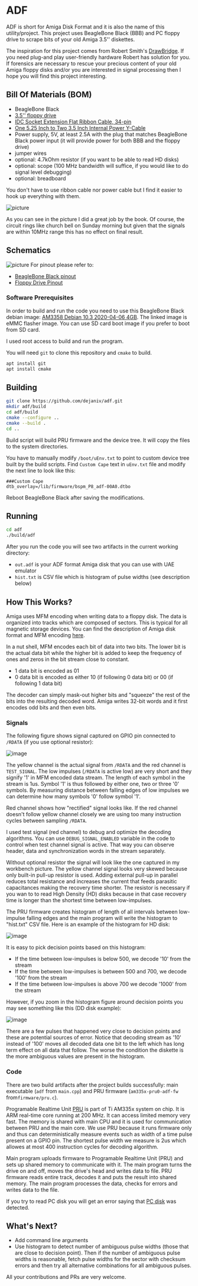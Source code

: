 # ADF

ADF is short for Amiga Disk Format and it is also the name of this utility/project. This project uses BeagleBone Black (BBB) and PC floppy drive to scrape bits of your old Amiga 3.5'' diskettes.

The inspiration for this project comes from Robert Smith's [DrawBridge](https://amiga.robsmithdev.co.uk/instructions). If you need plug-and play user-friendly hardware Robert has solution for you. If forensics are necessary to rescue your precious content of your old Amiga floppy disks and/or you are interested in signal processing then I hope you will find this project interesting.

## Bill Of Materials (BOM)

- BeagleBone Black
- [3.5'' floppy drive](https://www.amazon.ca/gp/product/B01M4FX9K4/ref=ppx_yo_dt_b_asin_title_o04_s00?ie=UTF8&psc=1)
- [IDC Socket Extension Flat Ribbon Cable, 34-pin](https://www.amazon.ca/gp/product/B00X77H74K/ref=ppx_yo_dt_b_asin_title_o03_s00?ie=UTF8&psc=1)
- [One 5.25 Inch to Two 3.5 Inch Internal Power Y-Cable](https://www.amazon.ca/gp/product/B0002J1KW6/ref=ppx_yo_dt_b_asin_image_o02_s00?ie=UTF8&psc=1)
- Power supply, 5V, at least 2.5A with the plug that matches BeagleBone Black power input (it will provide power for both BBB and the floppy drive)
- jumper wires
- optional: 4.7kOhm resistor (if you want to be able to read HD disks)
- optional: scope (100 MHz bandwidth will suffice, if you would like to do signal level debugging)
- optional: breadboard

You don't have to use ribbon cable nor power cable but I find it easier to hook up everything with them.

![picture](project.png)

As you can see in the picture I did a great job by the book. Of course, the circuit rings like church bell on Sunday morning but given that the signals are within 10MHz range this has no effect on final result.

## Schematics

![picture](schematics.png)
For pinout please refer to:

- [BeagleBone Black pinout](https://vadl.github.io/beagleboneblack/2016/07/29/setting-up-bbb-gpio)
- [Floppy Drive Pinout](http://rtfm.vtt.net/pinouts/data/InternalDisk_pinout.shtml.htm)

### Software Prerequisites

In order to build and run the code you need to use this BeagleBone Black debian image: [AM3358 Debian 10.3 2020-04-06 4GB](https://debian.beagleboard.org/images/bone-eMMC-flasher-debian-10.3-iot-armhf-2020-04-06-4gb.img.xz). The linked image is eMMC flasher image. You can use SD card boot image if you prefer to boot from SD card.

I used root access to build and run the program.

You will need `git` to clone this repository and `cmake` to build.

```bash
apt install git
apt install cmake
```

## Building

```bash
git clone https://github.com/dejaniv/adf.git
mkdir adf/build
cd adf/build
cmake --configure ..
cmake --build .
cd ..

```

Build script will build PRU firmware and the device tree. It will copy the files to the system directories.

You have to manually modify `/boot/uEnv.txt` to point to custom device tree built by the build scripts. Find `Custom Cape` text in `uEnv.txt` file and modify the next line to look like this:

```devicetree
###Custom Cape
dtb_overlay=/lib/firmware/bspm_P8_adf-00A0.dtbo
```

Reboot BeagleBone Black after saving the modifications.

## Running

```bash
cd adf
./build/adf
```

After you run the code you will see two artifacts in the current working directory:

- `out.adf` is your ADF format Amiga disk that you can use with UAE emulator
- `hist.txt` is CSV file which is histogram of pulse widths (see description below)

## How This Works?

Amiga uses MFM encoding when writing data to a floppy disk. The data is organized into tracks which are composed of sectors. This is typical for all magnetic storage devices. You can find the description of Amiga disk format and MFM encoding [here](http://lclevy.free.fr/adflib/adf_info.html).

In a nut shell, MFM encodes each bit of data into two bits. The lower bit is the actual data bit while the higher bit is added to keep the frequency
of ones and zeros in the bit stream close to constant.

- 1 data bit is encoded as 01
- 0 data bit is encoded as either 10 (if following 0 data bit) or 00 (if following 1 data bit)

The decoder can simply mask-out higher bits and "squeeze" the rest of the bits into the resulting decoded word. Amiga writes 32-bit words and it first encodes odd bits and then even bits.

### Signals

The following figure shows signal captured on GPIO pin connected to `/RDATA` (if you use optional resistor):

![image](disk_signal_pru_with_R.png)

The yellow channel is the actual signal from `/RDATA` and the red channel is `TEST_SIGNAL`. The low impulses (`/RDATA` is active low) are very short and they signify '1' in MFM encoded data stream. The length of each symbol in the stream is 1us. Symbol '1' is thus followed by either one, two or three '0' symbols. By measuring distance between falling edges of low impulses we can determine how many symbols '0' follow symbol '1'.

Red channel shows how "rectified" signal looks like. If the red channel doesn't follow yellow channel closely we are using too many instruction cycles between sampling `/RDATA`.

I used test signal (red channel) to debug and optimize the decoding algorithms. You can use `DEBUG_SIGNAL_ENABLED` variable in the code to control when test channel signal is active. That way you can observe header, data and synchronization words in the stream separately.

Without optional resistor the signal will look like the one captured in my workbench picture. The yellow channel signal looks very skewed because only built-in pull-up resistor is used. Adding external pull-up in parallel reduces total resistance and increases the current that feeds parasitic capacitances making the recovery time shorter. The resistor is necessary if you wan to to read High Density (HD) disks because in that case recovery time is longer than the shortest time between low-impulses.

The PRU firmware creates histogram of length of all intervals between low-impulse falling edges and the main program will write the histogram to "hist.txt" CSV file. Here is an example of the histogram for HD disk:

![image](hd_hist.png)

It is easy to pick decision points based on this histogram:

- If the time between low-impulses is below 500, we decode '10' from the stream
- If the time between low-impulses is between 500 and 700, we decode '100' from the stream
- If the time between low-impulses is above 700 we decode '1000' from the stream

However, if you zoom in the histogram figure around decision points you may see something like this (DD disk example):

![image](dd_hist_zoomed.png)

There are a few pulses that happened very close to decision points and these are potential sources of error. Notice that decoding stream as '10' instead of '100' moves all decoded data one bit to the left which has long term effect on all data that follow. The worse the condition the diskette is the more ambiguous values are present in the histogram.

### Code

There are two build artifacts after the project builds successfully: main executable (`adf` from `main.cpp`) and PRU firmware (`am335x-pru0-adf-fw` from`firmware/pru.c`).

Programable Realtime Unit [PRU](https://beagleboard.org/pru) is part of Ti AM335x system on chip. It is ARM real-time core running at 200 MHz. It can access limited memory very fast. The memory is shared with main CPU and it is used for communication between PRU and the main core. We use PRU because it runs firmware only and thus can deterministically measure events such as width of a time pulse present on a GPIO pin. The shortest pulse width we measure is 2us which allowes at most 400 instruction cycles for decoding algorithm.

Main program uploads firmware to Programable Realtime Unit (PRU) and sets up shared memory to communicate with it. The main program turns the drive on and off, moves the drive's head and writes data to file. PRU firmware reads entire track, decodes it and puts the result into shared memory. The main program processes the data, checks for errors and writes data to the file.

If you try to read PC disk you will get an error saying that [PC disk](https://www.robcraig.com/wiki/ibm-pc-floppy-disks-a-deeper-look-at-disk-formats-and-copy-protection/#:~:text=All%20IBM%20PC%20compatible%20floppy%20disk%20controllers%20use,on%20the%20Write%20Data%20and%20Read%20Data%20lines.) was detected.

## What's Next?

- Add command line arguments
- Use histogram to detect number of ambiguous pulse widths (those that are close to decision point). Then if the number of ambiguous pulse widths is reasonable, fetch pulse widths for the sector with checksum errors and then try all alternative combinations for all ambiguous pulses.

All your contributions and PRs are very welcome.
